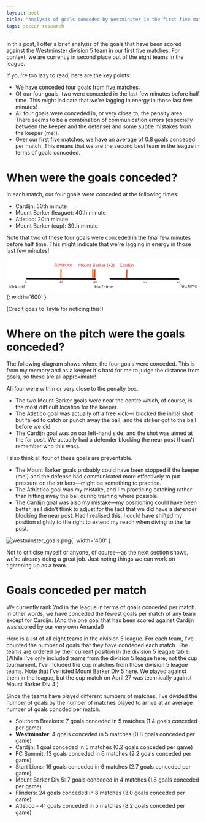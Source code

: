 ```yaml
---
layout: post
title: "Analysis of goals conceded by Westminster in the first five matches"
tags: soccer research
---
```


In this post, I offer a brief analysis of the goals that have been scored against the Westminster division 5 team in our first five matches. For context, we are currently in second place out of the eight teams in the league.

If you're too lazy to read, here are the key points:
- We have conceded four goals from five matches.
- Of our four goals, two were conceded in the last few minutes before half time. This might indicate that we're lagging in energy in those last few minutes!
- All four goals were conceded in, or very close to, the penalty area. There seems to be a combination of communication errors (especially between the keeper and the defense) and some subtle mistakes from the keeper (me!).
- Over our first five matches, we have an average of 0.8 goals conceded per match. This means that we are the second best team in the league in terms of goals conceded.  

# When were the goals conceded?

In each match, our four goals were conceded at the following times:

- Cardijn: 50th minute
- Mount Barker (league): 40th minute
- Atletico: 20th minute
- Mount Barker (cup): 39th minute

Note that two of these four goals were conceded in the final few minutes before half time. This might indicate that we're lagging in energy in those last few minutes!

![Graph showing the time when goals have been conceded](/assets/images/westminster_goals.png){: width='600' }

(Credit goes to Tayla for noticing this!)

# Where on the pitch were the goals conceded?

The following diagram shows where the four goals were conceded. This is from my memory and as a keeper it's hard for me to judge the distance from goals, so these are all approximate!

All four were within or very close to the penalty box.
- The two Mount Barker goals were near the centre which, of course, is the most difficult location for the keeper.
- The Atletico goal was actually off a free kick—I blocked the initial shot but failed to catch or punch away the ball, and the striker got to the ball before we did.
- The Cardijn goal was on our left-hand side, and the shot was aimed at the far post. We actually had a defender blocking the near post (I can't remember who this was).

I also think all four of these goals are preventable.
- The Mount Barker goals probably could have been stopped if the keeper (me!) and the defense had communicated more effectively to put pressure on the strikers—might be something to practice.
- The Athletico goal was my mistake, and I'm practicing catching rather than hitting away the ball during training where possible.
- The Cardijn goal was also my mistake—my positioning could have been better, as I didn't think to adjust for the fact that we did have a defender blocking the near post. Had I realised this, I could have shifted my position slightly to the right to extend my reach when diving to the far post.

![westminster_goals.png](/assets/images/westminster_goals2.png){: width='400' }

Not to criticise myself or anyone, of course—as the next section shows, we're already doing a great job. Just noting things we can work on tightening up as a team.

# Goals conceded per match

We currently rank 2nd in the league in terms of goals conceded per match. In other words, we have conceded the fewest goals per match of any team except for Cardijn. (And the one goal that has been scored against Cardijn was scored by our very own Amanda!)

Here is a list of all eight teams in the division 5 league. For each team, I've counted the number of goals that they have condeded each match. The teams are ordered by their current position in the division 5 league table. (While I've only included teams from the division 5 league here, not the cup tournament, I've included the cup matches from those division 5 league teams. Note that I've listed Mount Barker Div 5 here. We played against them in the league, but the cup match on April 27 was technically against Mount Barker Div 4.)

Since the teams have played different numbers of matches, I've divided the number of goals by the number of matches played to arrive at an average number of goals concded per match.

- Southern Breakers: 7 goals conceded in 5 matches (1.4 goals conceded per game)
- **Westminster**: 4 goals conceded in 5 matches (0.8 goals conceded per game)
- Cardijn: 1 goal conceded in 5 matches (0.2 goals conceded per game)
- FC Summit: 13 goals conceded in 6 matches (2.2 goals conceded per game)
- Sturt Lions: 16 goals conceded in 6 matches (2.7 goals conceded per game)
- Mount Barker Div 5: 7 goals conceded in 4 matches (1.8 goals conceded per game)
- Flinders: 24 goals conceded in 8 matches (3.0 goals conceded per game)
- Atletico - 41 goals conceded in 5 matches (8.2 goals conceded per game)
